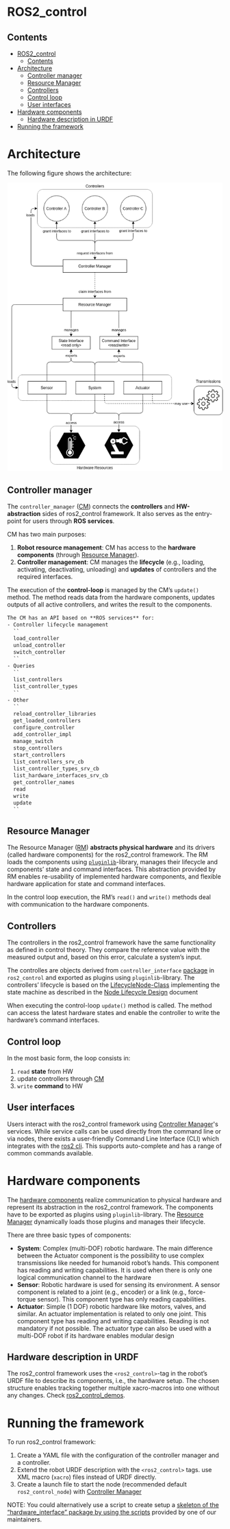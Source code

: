 # ROS2_control
## Contents
- [ROS2_control](#ros2_control)
  - [Contents](#contents)
- [Architecture](#architecture)
  - [Controller manager](#controller-manager)
  - [Resource Manager](#resource-manager)
  - [Controllers](#controllers)
  - [Control loop](#control-loop)
  - [User interfaces](#user-interfaces)
- [Hardware components](#hardware-components)
  - [Hardware description in URDF](#hardware-description-in-urdf)
- [Running the framework](#running-the-framework)
# Architecture
The following figure shows the architecture:

![ros_control_architecture](./images/ros2_control_architecture.png)

## Controller manager
The `controller_manager` ([CM](https://github.com/ros-controls/ros2_control/blob/master/controller_manager/src/controller_manager.cpp)) connects the **controllers** and **HW-abstraction** sides of ros2_control framework. It also serves as the entry-point for users through **ROS services**.

CM has two main purposes:
1. **Robot resource management**: CM has access to the **hardware components** (through [Resource Manager](#resource-manager)).
2. **Controller management**: CM manages the **lifecycle** (e.g., loading, activating, deactivating, unloading) and **updates** of controllers and the required interfaces.

The execution of the **control-loop** is managed by the CM’s `update()` method. The method reads data from the hardware components, updates outputs of all active controllers, and writes the result to the components.

```#TODO
The CM has an API based on **ROS services** for:
- Controller lifecycle management
  ``
  load_controller
  unload_controller
  switch_controller
  ``
- Queries
  ``
  list_controllers
  list_controller_types
  ``
- Other
  ``
  reload_controller_libraries
  get_loaded_controllers
  configure_controller
  add_controller_impl
  manage_switch
  stop_controllers
  start_controllers
  list_controllers_srv_cb
  list_controller_types_srv_cb
  list_hardware_interfaces_srv_cb
  get_controller_names
  read
  write
  update
  ``
```

## Resource Manager
The Resource Manager ([RM](https://github.com/ros-controls/ros2_control/blob/master/hardware_interface/src/resource_manager.cpp)) **abstracts physical hardware** and its drivers (called hardware components) for the ros2_control framework. The RM loads the components using [`pluginlib`](../Standard_Libraries/pluginlib.md)-library, manages their lifecycle and components’ state and command interfaces. This abstraction provided by RM enables re-usability of implemented hardware components, and flexible hardware application for state and command interfaces.

In the control loop execution, the RM’s `read()` and `write()` methods deal with communication to the hardware components.

## Controllers
The controllers in the ros2_control framework have the same functionality as defined in control theory. They compare the reference value with the measured output and, based on this error, calculate a system’s input.

The controlles are objects derived from `controller_interface` [package](https://github.com/ros-controls/ros2_control/tree/master/controller_interface) in `ros2_control` and exported as plugins using `pluginlib`-library.
The controllers’ lifecycle is based on the [LifecycleNode-Class](https://github.com/ros2/rclcpp/blob/master/rclcpp_lifecycle/include/rclcpp_lifecycle/lifecycle_node.hpp) implementing the state machine as described in the [Node Lifecycle Design](https://design.ros2.org/articles/node_lifecycle.html) document

When executing the control-loop `update()` method is called. The method can access the latest hardware states and enable the controller to write the hardware’s command interfaces.

## Control loop
In the most basic form, the loop consists in:
1. `read` **state** from HW
2. update controllers through [CM](#controller-manager)
3. `write` **command** to HW

## User interfaces
Users interact with the ros2_control framework using [Controller Manager](#controller-manager)'s services.
While service calls can be used directly from the command line or via nodes, there exists a user-friendly Command Line Interface (CLI) which integrates with the [ros2 cli](https://github.com/ros-controls/ros2_control/tree/master/ros2controlcli). This supports auto-complete and has a range of common commands available.

# Hardware components
The [hardware components](https://github.com/ros-controls/roadmap/blob/master/design_drafts/hardware_access.md) realize communication to physical hardware and represent its abstraction in the ros2_control framework. The components have to be exported as plugins using `pluginlib`-library. The [Resource Manager](#resource-manager) dynamically loads those plugins and manages their lifecycle.

There are three basic types of components:
- **System**: Complex (multi-DOF) robotic hardware. The main difference between the Actuator component is the possibility to use complex transmissions like needed for humanoid robot’s hands. This component has reading and writing capabilities. It is used when there is only one logical communication channel to the hardware
- **Sensor**: Robotic hardware is used for sensing its environment. A sensor component is related to a joint (e.g., encoder) or a link (e.g., force-torque sensor). This component type has only reading capabilities.
- **Actuator**: Simple (1 DOF) robotic hardware like motors, valves, and similar. An actuator implementation is related to only one joint. This component type has reading and writing capabilities. Reading is not mandatory if not possible. The actuator type can also be used with a multi-DOF robot if its hardware enables modular design

## Hardware description in URDF
The ros2_control framework uses the `<ros2_control>`-tag in the robot’s URDF file to describe its components, i.e., the hardware setup. The chosen structure enables tracking together multiple xacro-macros into one without any changes.
Check [ros2_control_demos](https://github.com/ros-controls/ros2_control_demos).

# Running the framework
To run ros2_control framework:
1. Create a YAML file with the configuration of the controller manager and a controller.
2. Extend the robot URDF description with the `<ros2_control>` tags. use XML macro (`xacro`) files instead of URDF directly.
3. Create a launch file to start the node (recommended default `ros2_control_node`) with [Controller Manager](#controller-manager)

NOTE: You could alternatively use a script to create setup a [skeleton of the “hardware_interface” package by using the scripts](https://stoglrobotics.github.io/ros_team_workspace/use-cases/setup_robot_ros2_control_hardware.html) provided by one of our maintainers.